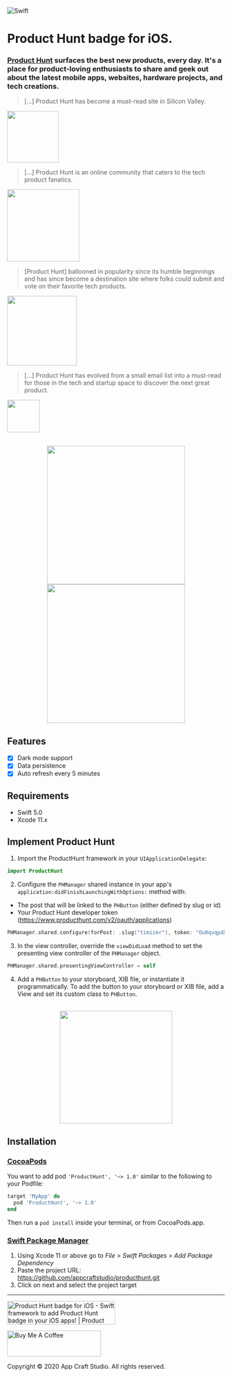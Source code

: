 ![Swift](https://github.com/appcraftstudio/producthunt/workflows/Swift/badge.svg)

# Product Hunt badge for iOS. 

### [Product Hunt](https://www.producthunt.com) surfaces the best new products, every day. It's a place for product-loving enthusiasts to share and geek out about the latest mobile apps, websites, hardware projects, and tech creations.

>[...] Product Hunt has become a must-read site in Silicon Valley.
<img src="https://github.com/appcraftstudio/producthunt/raw/master/Images/theverge.png" width="119">

>[...] Product Hunt is an online community that caters to the tech product fanatics.
<img src="https://github.com/appcraftstudio/producthunt/raw/master/Images/venturebeat.png" width="167">

>[Product Hunt] ballooned in popularity since its humble beginnings and has since become a destination site where folks could submit and vote on their favorite tech products.
<img src="https://github.com/appcraftstudio/producthunt/raw/master/Images/techcrunch.png" width="161">

>[...] Product Hunt has evolved from a small email list into a must-read for those in the tech and startup space to discover the next great product.
<img src="https://github.com/appcraftstudio/producthunt/raw/master/Images/businessinsider.png" width="75">

<p align="center">
<br>
<img src="https://github.com/appcraftstudio/producthunt/raw/master/Images/screenshot-button.PNG" width="320">
<img src="https://github.com/appcraftstudio/producthunt/raw/master/Images/screenshot-post-page.PNG" width="320">
</p>

## Features

- [X] Dark mode support
- [X] Data persistence
- [X] Auto refresh every 5 minutes

## Requirements

- Swift 5.0
- Xcode 11.x

## Implement Product Hunt

1. Import the ProductHunt framework in your `UIApplicationDelegate`:
```swift
import ProductHunt
```
2. Configure the `PHManager` shared instance in your app's `application:didFinishLaunchingWithOptions:` method with:
- The post that will be linked to the `PHButton` (either defined by slug or id)
- Your Product Hunt developer token (https://www.producthunt.com/v2/oauth/applications)

```swift
PHManager.shared.configure(forPost: .slug("timizer"), token: "Ou0qvqpdX7dT1Y4h4CSK3aKMW6-BaxzE6MxDNeop1Zk")
```
3. In the view controller, override the `viewDidLoad` method to set the presenting view controller of the `PHManager` object.
```swift
PHManager.shared.presentingViewController = self
```
4. Add a `PHButton` to your storyboard, XIB file, or instantiate it programmatically. To add the button to your storyboard or XIB file, add a View and set its custom class to `PHButton`.

<p align="center">
<br>
<img src="https://github.com/appcraftstudio/producthunt/raw/master/Images/snapshot-product-hunt-button.png" width="260">
</p>

## Installation

### [CocoaPods](https://guides.cocoapods.org/using/using-cocoapods.html)

You want to add pod `'ProductHunt', '~> 1.0'` similar to the following to your Podfile:
```rb
target 'MyApp' do
  pod 'ProductHunt', '~> 1.0'
end
```
Then run a `pod install` inside your terminal, or from CocoaPods.app.

### [Swift Package Manager](https://swift.org/package-manager/)

1. Using Xcode 11 or above go to *File* > *Swift Packages* > *Add Package Dependency*
2. Paste the project URL: https://github.com/appcraftstudio/producthunt.git
3. Click on next and select the project target

---

<a href="https://www.producthunt.com/posts/product-hunt-badge-for-ios-2?utm_source=badge-featured&utm_medium=badge&utm_souce=badge-product-hunt-badge-for-ios-2" target="_blank"><img src="https://api.producthunt.com/widgets/embed-image/v1/featured.svg?post_id=263397&theme=dark" alt="Product Hunt badge for iOS - Swift framework to add Product Hunt badge in your iOS apps! | Product Hunt Embed" style="width: 250px; height: 54px;" width="250" height="54" /></a>

<a href="https://www.buymeacoffee.com/appcraftstudio" target="_blank"><img src="https://cdn.buymeacoffee.com/buttons/v2/default-yellow.png" alt="Buy Me A Coffee" style="height: 60px !important;width: 217px !important;" ></a>

Copyright © 2020 App Craft Studio. All rights reserved.
